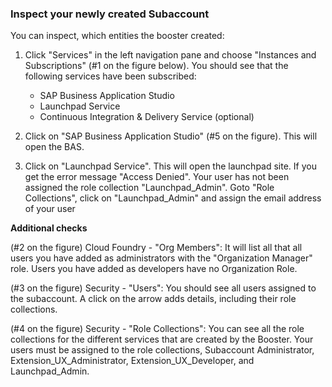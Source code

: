 ### Inspect your newly created Subaccount

You can inspect, which entities the booster created:

1. Click "Services" in the left navigation pane and choose "Instances and Subscriptions" (#1 on the figure below). 
You should see that the following services have been subscribed:


    * SAP Business Application Studio
    * Launchpad Service
    * Continuous Integration & Delivery Service (optional)


2. Click on "SAP Business Application Studio" (#5 on the figure). This will open the BAS.



3. Click on "Launchpad Service". This will open the launchpad site.
If you get the error message "Access Denied". Your user has not been assigned the role collection "Launchpad_Admin".
Goto "Role Collections", click on "Launchpad_Admin" and assign the email address of your user


**Additional checks**

(#2 on the figure) Cloud Foundry - "Org Members":
It will list all that all users you have added as administrators with the "Organization Manager" role. Users you have added as developers have no Organization Role.

(#3 on the figure) Security - "Users":
You should see all users assigned to the subaccount. A click on the arrow adds details, including their role collections.

(#4 on the figure) Security - "Role Collections":
You can see all the role collections for the different services that are created by the Booster.
Your users must be assigned to the role collections, Subaccount Administrator, Extension_UX_Administrator, Extension_UX_Developer, and Launchpad_Admin.

